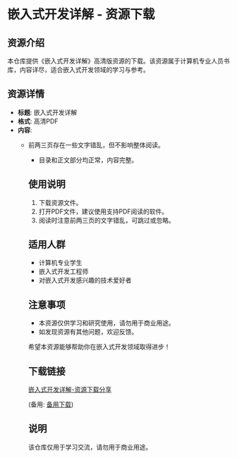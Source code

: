 # 嵌入式开发详解 - 资源下载

## 资源介绍

本仓库提供《嵌入式开发详解》高清版资源的下载。该资源属于计算机专业人员书库，内容详尽，适合嵌入式开发领域的学习与参考。

## 资源详情

- **标题**: 嵌入式开发详解
- **格式**: 高清PDF
- **内容**: 
  - 前两三页存在一些文字错乱，但不影响整体阅读。
    - 目录和正文部分均正常，内容完整。

    ## 使用说明

    1. 下载资源文件。
    2. 打开PDF文件，建议使用支持PDF阅读的软件。
    3. 阅读时注意前两三页的文字错乱，可跳过或忽略。

    ## 适用人群

    - 计算机专业学生
    - 嵌入式开发工程师
    - 对嵌入式开发感兴趣的技术爱好者

    ## 注意事项

    - 本资源仅供学习和研究使用，请勿用于商业用途。
    - 如发现资源有其他问题，欢迎反馈。

    希望本资源能够帮助你在嵌入式开发领域取得进步！

    ## 下载链接
    [嵌入式开发详解-资源下载分享](https://pan.quark.cn/s/9b87dc0bd7a3) 

    (备用: [备用下载](https://pan.baidu.com/s/1ooczOkqpjerNdR4WuLIvTg?pwd=1234))

    ## 说明

    该仓库仅用于学习交流，请勿用于商业用途。
